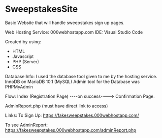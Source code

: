 # SweepstakesSite
Basic Website that will handle sweepstakes sign up pages. 

Web Hosting Service: 000webhostapp.com
IDE: Visual Studio Code

Created by using:
- HTML
- Javascript
- PHP (Server)
- CSS

Database Info:
I used the database tool given to me by the hosting service. InnoDB on MariaDB 10.1 (MySQL)
Admin tool for the Database was PHPMyAdmin

Flow:
Index (Registration Page) ----on success----> Confirmation Page.

AdminReport.php (must have direct link to access)

Links:
To Sign Up: https://fakesweepstakes.000webhostapp.com/

To see AdminReport: https://fakesweepstakes.000webhostapp.com/adminReport.php
